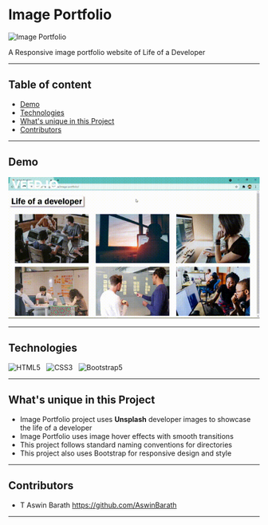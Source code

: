# Image Portfolio

<p>
<img src="assets/Image%20Portfolio.png" alt="Image Portfolio" />
</p>

A Responsive image portfolio website of Life of a Developer

---

## Table of content

- [Demo](#Demo)
- [Technologies](#Technologies)
- [What's unique in this Project](#whats-unique-in-this-project)
- [Contributors](#Contributors)

---

## Demo

<p>
<img src="assets/Image%20Portfolio.gif" alt="Image Portfolio" />
</p>

---

## Technologies

![HTML5](https://img.shields.io/badge/HTML5-E34F26?style=for-the-badge&logo=html5&logoColor=white)
&nbsp;
![CSS3](https://img.shields.io/badge/CSS3-1572B6?style=for-the-badge&logo=css3&logoColor=white)
&nbsp;
![Bootstrap5](https://img.shields.io/badge/Bootstrap-563D7C?style=for-the-badge&logo=bootstrap&logoColor=white)
&nbsp;


---


## What's unique in this Project

- Image Portfolio project uses **Unsplash** developer images to showcase the life of a developer
- Image Portfolio uses image hover effects with smooth transitions
- This project follows standard naming conventions for directories
- This project also uses Bootstrap for responsive design and style
---

## Contributors

- T Aswin Barath <https://github.com/AswinBarath>

---